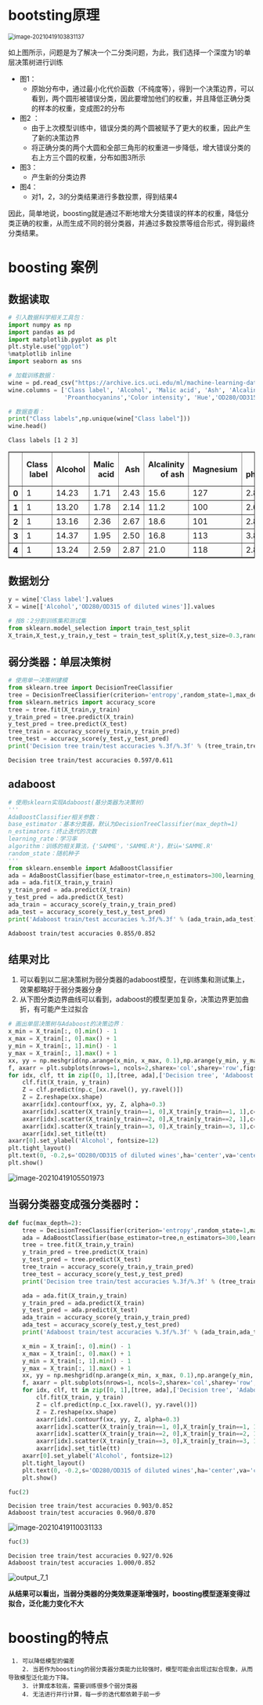 # bootsting原理

<img src="https://gitee.com/panli1998/mycloudimage/raw/master/img/image-20210419103831137.png" alt="image-20210419103831137" style="zoom:80%;" />

如上图所示，问题是为了解决一个二分类问题，为此，我们选择一个深度为1的单层决策树进行训练

- 图1：
  - 原始分布中，通过最小化代价函数（不纯度等），得到一个决策边界，可以看到，两个圆形被错误分类，因此要增加他们的权重，并且降低正确分类的样本的权重，变成图2的分布
- 图2 ：
  - 由于上次模型训练中，错误分类的两个圆被赋予了更大的权重，因此产生了新的决策边界
  - 将正确分类的两个大圆和全部三角形的权重进一步降低，增大错误分类的右上方三个圆的权重，分布如图3所示
- 图3：
  - 产生新的分类边界
- 图4：
  - 对1，2，3的分类结果进行多数投票，得到结果4

因此，简单地说，boosting就是通过不断地增大分类错误的样本的权重，降低分类正确的权重，从而生成不同的弱分类器，并通过多数投票等组合形式，得到最终分类结果。

# boosting 案例

## 数据读取

```python
# 引入数据科学相关工具包：
import numpy as np
import pandas as pd 
import matplotlib.pyplot as plt
plt.style.use("ggplot")
%matplotlib inline
import seaborn as sns
```


```python
# 加载训练数据：         
wine = pd.read_csv("https://archive.ics.uci.edu/ml/machine-learning-databases/wine/wine.data",header=None)
wine.columns = ['Class label', 'Alcohol', 'Malic acid', 'Ash', 'Alcalinity of ash','Magnesium', 'Total phenols','Flavanoids', 'Nonflavanoid phenols', 
                'Proanthocyanins','Color intensity', 'Hue','OD280/OD315 of diluted wines','Proline']
```


```python
# 数据查看：
print("Class labels",np.unique(wine["Class label"]))
wine.head()
```

    Class labels [1 2 3]





<div>
<style scoped>
    .dataframe tbody tr th:only-of-type {
        vertical-align: middle;
    }

    .dataframe tbody tr th {
        vertical-align: top;
    }
    
    .dataframe thead th {
        text-align: right;
    }
</style>
<table border="1" class="dataframe">
  <thead>
    <tr style="text-align: right;">
      <th></th>
      <th>Class label</th>
      <th>Alcohol</th>
      <th>Malic acid</th>
      <th>Ash</th>
      <th>Alcalinity of ash</th>
      <th>Magnesium</th>
      <th>Total phenols</th>
      <th>Flavanoids</th>
      <th>Nonflavanoid phenols</th>
      <th>Proanthocyanins</th>
      <th>Color intensity</th>
      <th>Hue</th>
      <th>OD280/OD315 of diluted wines</th>
      <th>Proline</th>
    </tr>
  </thead>
  <tbody>
    <tr>
      <th>0</th>
      <td>1</td>
      <td>14.23</td>
      <td>1.71</td>
      <td>2.43</td>
      <td>15.6</td>
      <td>127</td>
      <td>2.80</td>
      <td>3.06</td>
      <td>0.28</td>
      <td>2.29</td>
      <td>5.64</td>
      <td>1.04</td>
      <td>3.92</td>
      <td>1065</td>
    </tr>
    <tr>
      <th>1</th>
      <td>1</td>
      <td>13.20</td>
      <td>1.78</td>
      <td>2.14</td>
      <td>11.2</td>
      <td>100</td>
      <td>2.65</td>
      <td>2.76</td>
      <td>0.26</td>
      <td>1.28</td>
      <td>4.38</td>
      <td>1.05</td>
      <td>3.40</td>
      <td>1050</td>
    </tr>
    <tr>
      <th>2</th>
      <td>1</td>
      <td>13.16</td>
      <td>2.36</td>
      <td>2.67</td>
      <td>18.6</td>
      <td>101</td>
      <td>2.80</td>
      <td>3.24</td>
      <td>0.30</td>
      <td>2.81</td>
      <td>5.68</td>
      <td>1.03</td>
      <td>3.17</td>
      <td>1185</td>
    </tr>
    <tr>
      <th>3</th>
      <td>1</td>
      <td>14.37</td>
      <td>1.95</td>
      <td>2.50</td>
      <td>16.8</td>
      <td>113</td>
      <td>3.85</td>
      <td>3.49</td>
      <td>0.24</td>
      <td>2.18</td>
      <td>7.80</td>
      <td>0.86</td>
      <td>3.45</td>
      <td>1480</td>
    </tr>
    <tr>
      <th>4</th>
      <td>1</td>
      <td>13.24</td>
      <td>2.59</td>
      <td>2.87</td>
      <td>21.0</td>
      <td>118</td>
      <td>2.80</td>
      <td>2.69</td>
      <td>0.39</td>
      <td>1.82</td>
      <td>4.32</td>
      <td>1.04</td>
      <td>2.93</td>
      <td>735</td>
    </tr>
  </tbody>
</table>
</div>

## 数据划分


```python
y = wine['Class label'].values
X = wine[['Alcohol','OD280/OD315 of diluted wines']].values

# 按8：2分割训练集和测试集
from sklearn.model_selection import train_test_split
X_train,X_test,y_train,y_test = train_test_split(X,y,test_size=0.3,random_state=1,stratify=y)  # stratify参数代表了按照y的类别等比例抽样
```

## 弱分类器：单层决策树


```python
# 使用单一决策树建模
from sklearn.tree import DecisionTreeClassifier
tree = DecisionTreeClassifier(criterion='entropy',random_state=1,max_depth = 1)
from sklearn.metrics import accuracy_score
tree = tree.fit(X_train,y_train)
y_train_pred = tree.predict(X_train)
y_test_pred = tree.predict(X_test)
tree_train = accuracy_score(y_train,y_train_pred)
tree_test = accuracy_score(y_test,y_test_pred)
print('Decision tree train/test accuracies %.3f/%.3f' % (tree_train,tree_test))
```

    Decision tree train/test accuracies 0.597/0.611

## adaboost

```python
# 使用sklearn实现Adaboost(基分类器为决策树)
'''
AdaBoostClassifier相关参数：
base_estimator：基本分类器，默认为DecisionTreeClassifier(max_depth=1)
n_estimators：终止迭代的次数
learning_rate：学习率
algorithm：训练的相关算法，{'SAMME'，'SAMME.R'}，默认='SAMME.R'
random_state：随机种子
'''
from sklearn.ensemble import AdaBoostClassifier
ada = AdaBoostClassifier(base_estimator=tree,n_estimators=300,learning_rate=0.01,random_state=1)
ada = ada.fit(X_train,y_train)
y_train_pred = ada.predict(X_train)
y_test_pred = ada.predict(X_test)
ada_train = accuracy_score(y_train,y_train_pred)
ada_test = accuracy_score(y_test,y_test_pred)
print('Adaboost train/test accuracies %.3f/%.3f' % (ada_train,ada_test))
```

    Adaboost train/test accuracies 0.855/0.852

## 结果对比

1. 可以看到以二层决策树为弱分类器的adaboost模型，在训练集和测试集上，效果都略好于弱分类器分身
2. 从下图分类边界曲线可以看到，adaboost的模型更加复杂，决策边界更加曲折，有可能产生过拟合

```python
# 画出单层决策树与Adaboost的决策边界：
x_min = X_train[:, 0].min() - 1
x_max = X_train[:, 0].max() + 1
y_min = X_train[:, 1].min() - 1
y_max = X_train[:, 1].max() + 1
xx, yy = np.meshgrid(np.arange(x_min, x_max, 0.1),np.arange(y_min, y_max, 0.1))
f, axarr = plt.subplots(nrows=1, ncols=2,sharex='col',sharey='row',figsize=(12, 6))
for idx, clf, tt in zip([0, 1],[tree, ada],['Decision tree', 'Adaboost']):
    clf.fit(X_train, y_train)
    Z = clf.predict(np.c_[xx.ravel(), yy.ravel()])
    Z = Z.reshape(xx.shape)
    axarr[idx].contourf(xx, yy, Z, alpha=0.3)
    axarr[idx].scatter(X_train[y_train==1, 0],X_train[y_train==1, 1],c='blue', marker='^')
    axarr[idx].scatter(X_train[y_train==2, 0],X_train[y_train==2, 1],c='red', marker='o')
    axarr[idx].scatter(X_train[y_train==3, 0],X_train[y_train==3, 1],c='green', marker='x')
    axarr[idx].set_title(tt)
axarr[0].set_ylabel('Alcohol', fontsize=12)
plt.tight_layout()
plt.text(0, -0.2,s='OD280/OD315 of diluted wines',ha='center',va='center',fontsize=12,transform=axarr[1].transAxes)
plt.show()
```


![image-20210419105501973](https://gitee.com/panli1998/mycloudimage/raw/master/img/image-20210419105501973.png)

## 当弱分类器变成强分类器时：

```python
def fuc(max_depth=2):
    tree = DecisionTreeClassifier(criterion='entropy',random_state=1,max_depth =max_depth)
    ada = AdaBoostClassifier(base_estimator=tree,n_estimators=300,learning_rate=0.01,random_state=1)
    tree = tree.fit(X_train,y_train)
    y_train_pred = tree.predict(X_train)
    y_test_pred = tree.predict(X_test)
    tree_train = accuracy_score(y_train,y_train_pred)
    tree_test = accuracy_score(y_test,y_test_pred)
    print('Decision tree train/test accuracies %.3f/%.3f' % (tree_train,tree_test))

    ada = ada.fit(X_train,y_train)
    y_train_pred = ada.predict(X_train)
    y_test_pred = ada.predict(X_test)
    ada_train = accuracy_score(y_train,y_train_pred)
    ada_test = accuracy_score(y_test,y_test_pred)
    print('Adaboost train/test accuracies %.3f/%.3f' % (ada_train,ada_test))

    x_min = X_train[:, 0].min() - 1
    x_max = X_train[:, 0].max() + 1
    y_min = X_train[:, 1].min() - 1
    y_max = X_train[:, 1].max() + 1
    xx, yy = np.meshgrid(np.arange(x_min, x_max, 0.1),np.arange(y_min, y_max, 0.1))
    f, axarr = plt.subplots(nrows=1, ncols=2,sharex='col',sharey='row',figsize=(12, 6))
    for idx, clf, tt in zip([0, 1],[tree, ada],['Decision tree', 'Adaboost']):
        clf.fit(X_train, y_train)
        Z = clf.predict(np.c_[xx.ravel(), yy.ravel()])
        Z = Z.reshape(xx.shape)
        axarr[idx].contourf(xx, yy, Z, alpha=0.3)
        axarr[idx].scatter(X_train[y_train==1, 0],X_train[y_train==1, 1],c='blue', marker='^')
        axarr[idx].scatter(X_train[y_train==2, 0],X_train[y_train==2, 1],c='red', marker='o')
        axarr[idx].scatter(X_train[y_train==3, 0],X_train[y_train==3, 1],c='green', marker='x')
        axarr[idx].set_title(tt)
    axarr[0].set_ylabel('Alcohol', fontsize=12)
    plt.tight_layout()
    plt.text(0, -0.2,s='OD280/OD315 of diluted wines',ha='center',va='center',fontsize=12,transform=axarr[1].transAxes)
    plt.show()

fuc(2)
```

    Decision tree train/test accuracies 0.903/0.852
    Adaboost train/test accuracies 0.960/0.870

![image-20210419110031133](https://gitee.com/panli1998/mycloudimage/raw/master/img/image-20210419110031133.png)



```python
fuc(3)
```

    Decision tree train/test accuracies 0.927/0.926
    Adaboost train/test accuracies 1.000/0.852

![output_7_1](https://gitee.com/panli1998/mycloudimage/raw/master/img/output_7_1.png)

**从结果可以看出，当弱分类器的分类效果逐渐增强时，boosting模型逐渐变得过拟合，泛化能力变化不大**

# boosting的特点

     1. 可以降低模型的偏差
        2. 当若作为boosting的弱分类器分类能力比较强时，模型可能会出现过拟合现象，从而导致模型泛化能力下降。
        3. 计算成本较高，需要训练很多个弱分类器
        4. 无法进行并行计算，每一步的迭代都依赖于前一步